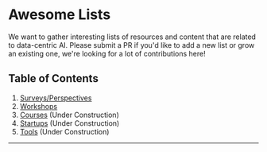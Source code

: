 # Awesome Lists

We want to gather interesting lists of resources and content that are related to data-centric AI. Please submit a PR if you'd like to add a new list or grow an existing one, we're looking for a lot of contributions here!

## Table of Contents

1. [Surveys/Perspectives](surveys_perspectives.md)
2. [Workshops](workshops.md)
3. [Courses](courses.md) (Under Construction)
4. [Startups](startups.md) (Under Construction)
5. [Tools](tools.md) (Under Construction)

---
